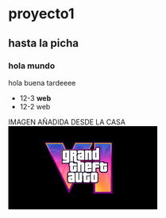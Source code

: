 # proyecto1
## hasta la picha
### hola mundo

hola buena tardeeee
- 12-3 **web**
- 12-2 web


IMAGEN AÑADIDA DESDE LA CASA
![Logo gta](imagenes\download.jpg)